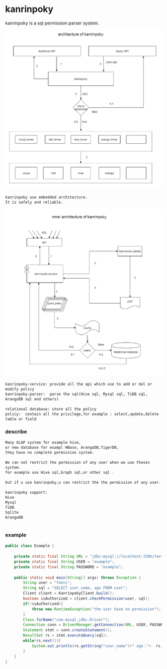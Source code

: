 kanrinpoky
==========
kanrinpoky is a sql permission parser system.

![system architecture](https://github.com/geektcp/kanrinpoky/blob/main/doc/ArchitectOfKanrinpoky.png)
```
kanrinpoky use embedded architecture.
It is safely and reliable.
```

![inner architecture](https://github.com/geektcp/kanrinpoky/blob/main/doc/InnerArchitectOfKanrinpoky.png)
```
kanrinpoky-service: provide all the api which use to add or del or modify policy
kanrinpoky-parser:  parse the sql(Hive sql, Mysql sql, TiDB sql, ArangoDB sql and others)

relational database: store all the policy
policy:  contain all the privilege,for example : select,update,delete table or field
```

### describe
```
Many OLAP system for example hive, 
or new database for exampl HBase, ArangoDB,TigerDB, 
they have no complete permission system.

We can not restrict the permission of any user when we use theses system.
for example use Hive sql,Graph sql,or other sql .

but if u use kanrinpoky,u can restrict the the permission of any user. 

kanrinpoky support:
Hive
Mysql
TiDB
Sqlite
ArangoDB


```



### example
```java
public class Example {

    private static final String URL = "jdbc:mysql://localhost:3306/test";
    private static final String USER = "example";
    private static final String PASSWORD = "example";

    public static void main(String[] args) throws Exception {
        String user = "Yanni";
        String sql = "SELECT user_name, age FROM user";
        Client client = KanrinpokyClient.build();
        boolean isAuthorized = client.checkPermission(user, sql);
        if(!isAuthorized){
            throw new RuntimeException("the user have no permission");
        }
        Class.forName("com.mysql.jdbc.Driver");
        Connection conn = DriverManager.getConnection(URL, USER, PASSWORD);
        Statement stmt = conn.createStatement();
        ResultSet rs = stmt.executeQuery(sql);
        while(rs.next()){
            System.out.println(rs.getString("user_name")+" age："+  rs.getInt("age"));
        }
    }
}
```